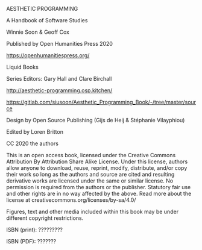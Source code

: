 AESTHETIC PROGRAMMING

A Handbook of Software Studies 

Winnie Soon & Geoff Cox

Published by Open Humanities Press 2020

https://openhumanitiespress.org/

Liquid Books 

Series Editors: Gary Hall and Clare Birchall

http://aesthetic-programming.osp.kitchen/

https://gitlab.com/siusoon/Aesthetic_Programming_Book/-/tree/master/source

Design by Open Source Publishing (Gijs de Heij & Stéphanie Vilayphiou)

Edited by Loren Britton

CC 2020 the authors

This is an open access book, licensed under the Creative Commons Attribution By Attribution Share Alike License. Under this license, authors allow anyone to download, reuse, reprint, modify, distribute, and/or copy their work so long as the authors and source are cited and resulting derivative works are licensed under the same or similar license. No permission is required from the authors or the publisher. Statutory fair use and other rights are in no way affected by the above. Read more about the license at creativecommons.org/licenses/by-sa/4.0/

Figures, text and other media included within this book may be under different copyright restrictions.

ISBN (print): ?????????

ISBN (PDF): ???????




